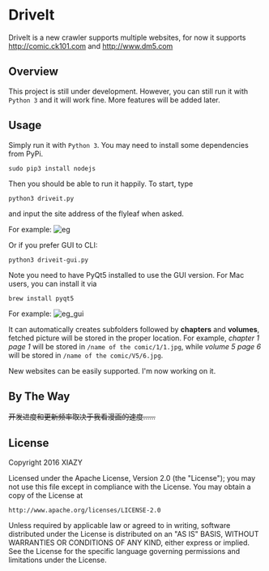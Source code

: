 # DriveIt
DriveIt is a new crawler supports multiple websites, for now it supports http://comic.ck101.com and http://www.dm5.com
## Overview
This project is still under development. However, you can still run it with ```Python 3``` and it will work fine. More features will be added later.
## Usage
Simply run it with ```Python 3```. You may need to install some dependencies from PyPi.
```
sudo pip3 install nodejs
```
Then you should be able to run it happily. To start, type 
```
python3 driveit.py
```
and input the site address of the flyleaf when asked.

For example:
![eg](http://i.imgur.com/Yex2M61.png)

Or if you prefer GUI to CLI:
```
python3 driveit-gui.py
```
Note you need to have PyQt5 installed to use the GUI version. For Mac users, you can install it via
```
brew install pyqt5
```
For example:
![eg_gui](http://i.imgur.com/jUI8P3A.png)

It can automatically creates subfolders followed by __chapters__ and __volumes__, fetched picture will be stored in the proper location. For example, _chapter 1 page 1_ will be stored in ```/name of the comic/1/1.jpg```, while _volume 5 page 6_ will be stored in ```/name of the comic/V5/6.jpg```.

New websites can be easily supported. I'm now working on it.
## By The Way
~~开发进度和更新频率取决于我看漫画的速度……~~
## License

Copyright 2016 XIAZY

Licensed under the Apache License, Version 2.0 (the "License");
you may not use this file except in compliance with the License.
You may obtain a copy of the License at

    http://www.apache.org/licenses/LICENSE-2.0

Unless required by applicable law or agreed to in writing, software
distributed under the License is distributed on an "AS IS" BASIS,
WITHOUT WARRANTIES OR CONDITIONS OF ANY KIND, either express or implied.
See the License for the specific language governing permissions and
limitations under the License.
